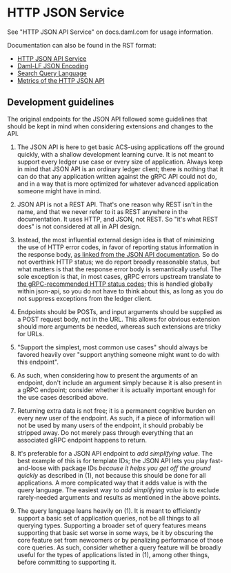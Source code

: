 # HTTP JSON Service

See "HTTP JSON API Service" on docs.daml.com for usage information.

Documentation can also be found in the RST format:
- [HTTP JSON API Service](/docs/source/json-api/index.rst)
- [Daml-LF JSON Encoding](/docs/source/json-api/lf-value-specification.rst)
- [Search Query Language](/docs/source/json-api/search-query-language.rst)
- [Metrics of the HTTP JSON API](/docs/source/json-api/production-setup/metrics.rst)

## Development guidelines

The original endpoints for the JSON API followed some guidelines that
should be kept in mind when considering extensions and changes to the
API.

1. The JSON API is here to get basic ACS-using applications off the
   ground quickly, with a shallow development learning curve.  It is not
   meant to support every ledger use case or every size of application.
   Always keep in mind that JSON API is an ordinary ledger client; there
   is nothing that it can do that any application written against the
   gRPC API could not do, and in a way that is more optimized for
   whatever advanced application someone might have in mind.

2. JSON API is not a REST API.  That's one reason why REST isn't in the
   name, and that we never refer to it as REST anywhere in the
   documentation.  It uses HTTP, and JSON, not REST.  So "it's what REST
   does" is not considered at all in API design.

3. Instead, the most influential external design idea is that of
   minimizing the use of HTTP error codes, in favor of reporting status
   information in the response body, [as linked from the JSON API
   documentation](https://blog.restcase.com/rest-api-error-codes-101/).
   So do not overthink HTTP status; we do report broadly reasonable
   status, but what matters is that the response error body is
   semantically useful.  The sole exception is that, in most cases, gRPC
   errors upstream translate to [the gRPC-recommended HTTP status
   codes](https://cloud.google.com/apis/design/errors#generating_errors);
   this is handled globally within json-api, so you do not have to think
   about this, as long as you do not suppress exceptions from the ledger
   client.

4. Endpoints should be POSTs, and input arguments should be supplied as
   a POST request body, not in the URL.  This allows for obvious
   extension should more arguments be needed, whereas such extensions
   are tricky for URLs.
   
5. "Support the simplest, most common use cases" should always be
   favored heavily over "support anything someone might want to do with
   this endpoint".

6. As such, when considering how to present the arguments of an
   endpoint, don't include an argument simply because it is also present
   in a gRPC endpoint; consider whether it is actually important enough
   for the use cases described above.

7. Returning extra data is not free; it is a permanent cognitive burden
   on every new user of the endpoint.  As such, if a piece of
   information will not be used by many users of the endpoint, it should
   probably be stripped away.  Do not merely pass through everything
   that an associated gRPC endpoint happens to return.

8. It's preferable for a JSON API endpoint to _add simplifying value_.
   The best example of this is for template IDs; the JSON API lets you
   play fast-and-loose with package IDs _because it helps you get off
   the ground quickly_ as described in (1), not because this should be
   done for all applications.  A more complicated way that it adds value
   is with the query language.  The easiest way to _add simplifying
   value_ is to exclude rarely-needed arguments and results as mentioned
   in the above points.

9. The query language leans heavily on (1).  It is meant to efficiently
   support a basic set of application queries, not be all things to all
   querying types.  Supporting a broader set of query features means
   supporting that basic set worse in some ways, be it by obscuring the
   core feature set from newcomers or by penalizing performance of those
   core queries.  As such, consider whether a query feature will be
   broadly useful for the types of applications listed in (1), among
   other things, before committing to supporting it.
